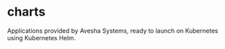 # charts
Applications provided by Avesha Systems, ready to launch on Kubernetes using Kubernetes Helm.
